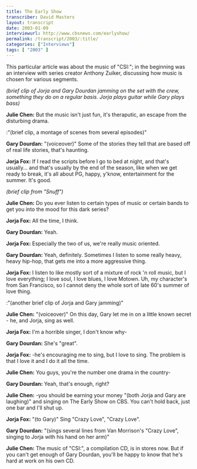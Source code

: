 ```yaml
---
title: The Early Show
transcriber: David Masters
layout: transcript
date: 2003-01-09
interviewurl: http://www.cbsnews.com/earlyshow/
permalink: /transcript/2003/:title/
categories: ["Interviews"]
tags: [ "2003" ]
---
```


This particular article was about the music of "CSI:"; in the beginning was an interview with series creator Anthony Zuiker, discussing how music is chosen for various segments.

_(brief clip of Jorja and Gary Dourdan jamming on the set with the crew, something they do on a regular basis. Jorja plays guitar while Gary plays bass)_

**Julie Chen:** But the music isn't just fun, it's theraputic, an escape from the disturbing drama.

:"(brief clip, a montage of scenes from several episodes)"

**Gary Dourdan:** "(voiceover)" Some of the stories they tell that are based off of real life stories, that's haunting.

**Jorja Fox:** If I read the scripts before I go to bed at night, and that's usually... and that's usually by the end of the season, like when we get ready to break, it's all about PG, happy, y'know, entertainment for the summer. It's good.

_(brief clip from "Snuff")_

**Julie Chen:** Do you ever listen to certain types of music or certain bands to get you into the mood for this dark series?

**Jorja Fox:** All the time, I think.

**Gary Dourdan:** Yeah.

**Jorja Fox:** Especially the two of us, we're really music oriented.

**Gary Dourdan:** Yeah, definitely. Sometimes I listen to some really heavy, heavy hip-hop, that gets me into a more aggressive thing.

**Jorja Fox:** I listen to like mostly sort of a mixture of rock 'n roll music, but I love everything; I love soul, I love blues, I love Motown. Uh, my character's from San Francisco, so I cannot deny the whole sort of late 60's summer of love thing.

:"(another brief clip of Jorja and Gary jamming)"

**Julie Chen:** "(voiceover)" On this day, Gary let me in on a little known secret - he, and Jorja, sing as well.

**Jorja Fox:** I'm a horrible singer, I don't know why-

**Gary Dourdan:** She's "great".

**Jorja Fox:** -he's encouraging me to sing, but I love to sing. The problem is that I love it and I do it all the time.

**Julie Chen:** You guys, you're the number one drama in the country-

**Gary Dourdan:** Yeah, that's enough, right?

**Julie Chen:** -you should be earning your money "(both Jorja and Gary are laughing)" and singing on The Early Show on CBS. You can't hold back, just one bar and I'll shut up.

**Jorja Fox:** "(to Gary)" Sing "Crazy Love", "Crazy Love".

**Gary Dourdan:** "(sings several lines from Van Morrison's "Crazy Love", singing to Jorja with his hand on her arm)"

**Julie Chen:** The music of "CSI:", a compilation CD, is in stores now. But if you can't get enough of Gary Dourdan, you'll be happy to know that he's hard at work on his own CD.
